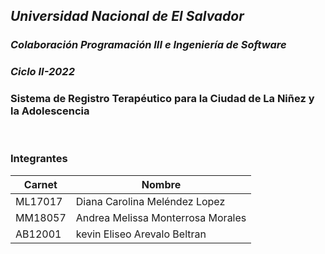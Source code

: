 ## *Universidad Nacional de El Salvador*
### _Colaboración Programación III e Ingeniería de Software_
### _Ciclo II-2022_
### Sistema de Registro Terapéutico para la Ciudad de La Niñez y la Adolescencia
<br>

### Integrantes

| __Carnet__ | __Nombre__                     |
| ---------- | -------------------------------| 
| ML17017 | Diana Carolina Meléndez Lopez     | 
| MM18057 | Andrea Melissa Monterrosa Morales | 
| AB12001 | kevin Eliseo Arevalo Beltran      | 